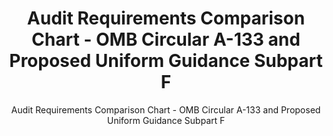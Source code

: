 ---
layout: resources-landing
title: "Audit Requirements Comparison Chart - OMB Circular A-133 and Proposed Uniform Guidance Subpart F"
subtitle: "Audit Requirements Comparison Chart - OMB Circular A-133 and Proposed Uniform Guidance Subpart F"
external_link: https://obamawhitehouse.archives.gov/sites/default/files/omb/fedreg/2013/uniform-guidance-audit-requirements-text-comparison.pdf
filters: federal-financial-assistance cfr guidance omb 2013
---